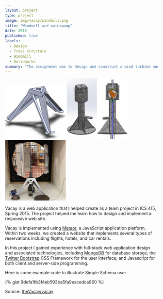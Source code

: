 ```yaml
---
layout: project
type: project
image: img/vacay/windmill.png
title: "Windmill and waterpump"
date: 2015
published: true
labels:
  - Design
  - Truss structure
  - Windmill
  - Solidworks
summary: "The assignment was to design and construct a wind turbine and a waterpump that could be powered by it."
---
```

<div class="text-center p-4">
  <img width="200px" src="../img/vacay/wind stand.jpg" class="img-thumbnail" >
  <img width="200px" src="../img/vacay/Pump.png" class="img-thumbnail" >
  <img width="200px" src="../img/vacay/windmill.png" >
</div>


Vacay is a web application that I helped create as a team project in ICS 415, Spring 2015. The project helped me learn how to design and implement a responsive web site.

Vacay is implemented using [Meteor](http://meteor.com), a JavaScript application platform. Within two weeks, we created a website that implements several types of reservations including flights, hotels, and car rentals.

In this project I gained experience with full-stack web application design and associated technologies, including [MongoDB](http://mongodb.com) for database storage, the [Twitter Bootstrap](http://getbootstrap.com/) CSS Framework for the user interface, and Javascript for both client and server-side programming. 

Here is some example code to illustrate Simple Schema use:

{% gist 9defa1fb3f4eb593ba5fa9eacedca960 %}
 
Source: <a href="https://github.com/theVacay/vacay">theVacay/vacay</a>
